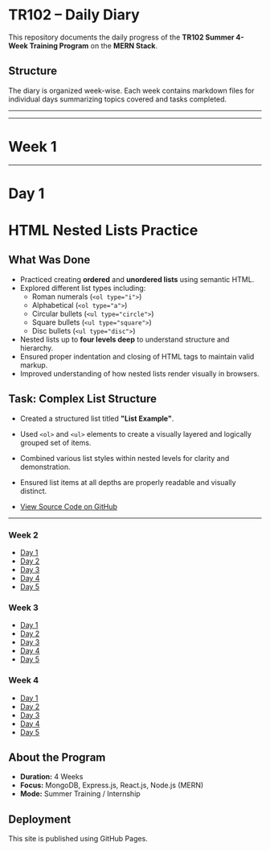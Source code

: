 # TR102 – Daily Diary

This repository documents the daily progress of the **TR102 Summer 4-Week Training Program** on the **MERN Stack**.

## Structure

The diary is organized week-wise. Each week contains markdown files for individual days summarizing topics covered and tasks completed.

---
---

# Week 1

---

# Day 1

# HTML Nested Lists Practice

## What Was Done

- Practiced creating **ordered** and **unordered lists** using semantic HTML.
- Explored different list types including:
  - Roman numerals (`<ol type="i">`)
  - Alphabetical (`<ol type="a">`)
  - Circular bullets (`<ul type="circle">`)
  - Square bullets (`<ul type="square">`)
  - Disc bullets (`<ul type="disc">`)
- Nested lists up to **four levels deep** to understand structure and hierarchy.
- Ensured proper indentation and closing of HTML tags to maintain valid markup.
- Improved understanding of how nested lists render visually in browsers.

## Task: Complex List Structure

- Created a structured list titled **"List Example"**.
- Used `<ol>` and `<ul>` elements to create a visually layered and logically grouped set of items.
- Combined various list styles within nested levels for clarity and demonstration.
- Ensured list items at all depths are properly readable and visually distinct.

- [View Source Code on GitHub](https://github.com/ay-mehta/TR102/blob/main/week-1/day-1/html-nested-lists-demo.html)

---

### Week 2
- [Day 1](./week-2/day-1.md)
- [Day 2](./week-2/day-2.md)
- [Day 3](./week-2/day-3.md)
- [Day 4](./week-2/day-4.md)
- [Day 5](./week-2/day-5.md)

### Week 3
- [Day 1](./week-3/day-1.md)
- [Day 2](./week-3/day-2.md)
- [Day 3](./week-3/day-3.md)
- [Day 4](./week-3/day-4.md)
- [Day 5](./week-3/day-5.md)

### Week 4
- [Day 1](./week-4/day-1.md)
- [Day 2](./week-4/day-2.md)
- [Day 3](./week-4/day-3.md)
- [Day 4](./week-4/day-4.md)
- [Day 5](./week-4/day-5.md)

## About the Program

- **Duration:** 4 Weeks  
- **Focus:** MongoDB, Express.js, React.js, Node.js (MERN)  
- **Mode:** Summer Training / Internship

## Deployment

This site is published using GitHub Pages.